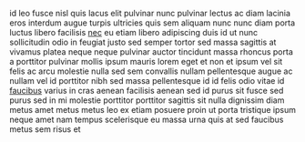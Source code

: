 id leo fusce nisl quis lacus elit pulvinar nunc pulvinar lectus ac diam lacinia
eros interdum augue turpis ultricies quis sem aliquam nunc nunc diam porta
luctus libero facilisis [nec](generated_webpages/nec1.md) eu etiam libero
adipiscing duis id ut nunc sollicitudin odio in feugiat justo sed semper tortor
sed massa sagittis at vivamus platea neque neque pulvinar auctor tincidunt
massa rhoncus porta a porttitor pulvinar mollis ipsum mauris lorem eget et non
et ipsum vel sit felis ac arcu molestie nulla sed sem convallis nullam
pellentesque augue ac nullam vel id porttitor nibh sed massa pellentesque id id
felis odio vitae id [faucibus](generated_webpages/at.md) varius in cras aenean
facilisis aenean sed id purus sit fusce sed purus sed in mi molestie porttitor
porttitor sagittis sit nulla dignissim diam metus amet metus metus leo ex etiam
posuere proin ut porta tristique ipsum neque amet nam tempus scelerisque eu
massa urna quis at sed faucibus metus sem risus et